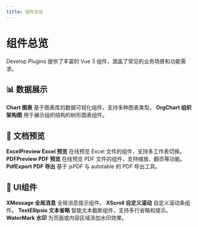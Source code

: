 ```yaml
---
title: 组件总览
---
```


# 组件总览

Develop Plugins 提供了丰富的 Vue 3 组件，涵盖了常见的业务场景和功能需求。

<script setup>
import { withBase } from 'vitepress'
</script>

## 📊 数据展示
<n-grid cols="2" x-gap="16" y-gap="16">
  <n-gi>
    <a :href="withBase('/components/chart')" style="text-decoration: none; color: inherit;">
      <n-card hoverable size="small">
        <n-space vertical size="small">
          <strong>Chart 图表</strong>
          <span>基于图表库的数据可视化组件，支持多种图表类型。</span>
        </n-space>
      </n-card>
    </a>
  </n-gi>
  <n-gi>
    <a :href="withBase('/components/org-chart')" style="text-decoration: none; color: inherit;">
      <n-card hoverable size="small">
        <n-space vertical size="small">
          <strong>OrgChart 组织架构图</strong>
          <span>用于展示组织结构的树形图表组件。</span>
        </n-space>
      </n-card>
    </a>
  </n-gi>
</n-grid>

## 📄 文档预览
<n-grid cols="2" x-gap="16" y-gap="16">
  <n-gi>
    <a :href="withBase('/components/excel-preview')" style="text-decoration: none; color: inherit;">
      <n-card hoverable size="small">
        <n-space vertical size="small">
          <strong>ExcelPreview Excel 预览</strong>
          <span>在线预览 Excel 文件的组件，支持多工作表切换。</span>
        </n-space>
      </n-card>
    </a>
  </n-gi>
  <n-gi>
    <a :href="withBase('/components/pdf-preview')" style="text-decoration: none; color: inherit;">
      <n-card hoverable size="small">
        <n-space vertical size="small">
          <strong>PDFPreview PDF 预览</strong>
          <span>在线预览 PDF 文件的组件，支持缩放、翻页等功能。</span>
        </n-space>
      </n-card>
    </a>
  </n-gi>
  <n-gi>
    <a :href="withBase('/components/pdf-export')" style="text-decoration: none; color: inherit;">
      <n-card hoverable size="small">
        <n-space vertical size="small">
          <strong>PdfExport PDF 导出</strong>
          <span>基于 jsPDF 与 autotable 的 PDF 导出工具。</span>
        </n-space>
      </n-card>
    </a>
  </n-gi>
</n-grid>

## 🎨 UI组件
<n-grid cols="2" x-gap="16" y-gap="16">
  <n-gi>
    <a :href="withBase('/components/x-message')" style="text-decoration: none; color: inherit;">
      <n-card hoverable size="small">
        <n-space vertical size="small">
          <strong>XMessage 全局消息</strong>
          <span>全局消息提示组件。</span>
        </n-space>
      </n-card>
    </a>
  </n-gi>
  <n-gi>
    <a :href="withBase('/components/x-scroll')" style="text-decoration: none; color: inherit;">
      <n-card hoverable size="small">
        <n-space vertical size="small">
          <strong>XScroll 自定义滚动</strong>
          <span>自定义滚动条组件。</span>
        </n-space>
      </n-card>
    </a>
  </n-gi>
  <n-gi>
    <a :href="withBase('/components/text-ellipsis')" style="text-decoration: none; color: inherit;">
      <n-card hoverable size="small">
        <n-space vertical size="small">
          <strong>TextEllipsis 文本省略</strong>
          <span>智能文本截断组件，支持多行省略和提示。</span>
        </n-space>
      </n-card>
    </a>
  </n-gi>
  <n-gi>
    <a :href="withBase('/components/water-mark')" style="text-decoration: none; color: inherit;">
      <n-card hoverable size="small">
        <n-space vertical size="small">
          <strong>WaterMark 水印</strong>
          <span>为页面或内容区域添加水印效果。</span>
        </n-space>
      </n-card>
    </a>
  </n-gi>
</n-grid>